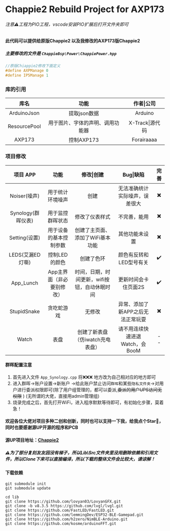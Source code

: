 # Chappie2 Rebuild Project for AXP173

###### 注意⚠️工程为PIO工程，vscode安装PIO扩展后打开文件夹即可



#### 此代码可以提供给原版Chappie2 以及我修改的AXP173版Chappie2



#####  主要修改的文件是 `ChappieBsp\Power\ChappiePower.hpp`

```c++
//原版Chiappie2修改下面定义
#define AXPManage 0             
#define IP5Manage 1
```



### 库的引用

|     库名     |               功能               |   作者\|公司    |
| :----------: | :------------------------------: | :-------------: |
| ArduinoJson  |           提取json数据           |     Arduino     |
| ResourcePool | 用于图片、字体的声明、调用功能器 | X-Track\|源代码 |
|    AXP173    |            控制AXP173            |   Forairaaaa    |



### 项目修改

|      项目 APP      |           功能            |                  修改\|创建                  |             Bug\|缺陷             | 完善 |
| :----------------: | :-----------------------: | :------------------------------------------: | :-------------------------------: | :--: |
|    Noiser(噪声)    |     用于统计环境噪声      |                     创建                     |  无法准确统计实际噪声，误差很大   |  ✖️   |
| Synology(群晖仪表) |     用于监控群晖状态      |                修改了仪表样式                |           不完善，能用            |  ✖️   |
|   Setting(设置)    |  用于设备的基本控制参数   |       创建了主页面、添加了WiFi基本功能       |          其他功能未设置           |  ✖️   |
|  LEDS(艾漏ED灯嘶)  |       控制LED的颜色       |                  创建了色环                  |      颜色有反转和LED型号有关      |  ✔️   |
|     App_Lunch      | App主界面（非必要别修改） | 时间，日期，时间更新，wifi按钮，自动休眠时间 |       更新时间会卡住页面2S        |  ✔️   |
|    StupidSnake     |        贪吃蛇游戏         |                    无修改                    | 异常、添加了新APP之后无法正常玩耍 |  ✖️   |
|       Watch        |           表盘            |       创建了新表盘（仿iwatch充电表盘）       |  请不用连续快速进退Watch，会BooM  |  --  |



#### 群晖配置注意

1. 首先进入文件 `App_Synology.cpp` 将❌❌❌ 地方改为自己相对应的地方即可
2. 进入群晖->账户设置->新账户 ->给此账户禁止访问`群晖`和某些`隐私文件夹`->对用户进行委派权限即可(除了用户组管理的，都可以委派,~~委派的用户UPS访问无权限~~ ) (无所谓的大佬，直接用admin管理组)
3. 烧录完成之后，首先打开WiFi，进入程序默默等待即可，有初始化步骤，莫着急！



####  欢迎各位大佬对项目多种二创和创新，同时也可以支持一下我，给我点个Star🌟，同时也要感谢源UP开源的程序和PCB

####  源UP项目地址：[Chappie2](https://github.com/Forairaaaaa/Chappie-II)



##### ⚠️为了部分复刻友友因没有梯子，所以Lib\Src文件夹里没用删除依赖和引用文件，所以Clone下来可以直接编译，所以下载的整体文件会比较大，请谅解！

#### 下载依赖

```shell
git submodule init
git submodule update
```

```shell
cd lib
git clone https://github.com/lovyan03/LovyanGFX.git
git clone -b v8.3.5 https://github.com/lvgl/lvgl.git
git clone https://github.com/FastLED/FastLED.git
git clone https://github.com/lemmingDev/ESP32-BLE-Gamepad.git
git clone https://github.com/h2zero/NimBLE-Arduino.git
git clone https://github.com/kosme/arduinoFFT.git
```

